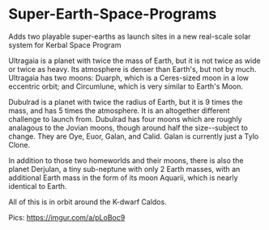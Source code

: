 # Super-Earth-Space-Programs
Adds two playable super-earths as launch sites in a new real-scale solar system for Kerbal Space Program

Ultragaia is a planet with twice the mass of Earth, but it is not twice as wide or twice as heavy. Its atmosphere is denser than Earth's, but not by much. Ultragaia has two moons: Duarph, which is a Ceres-sized moon in a low eccentric orbit; and Circumlune, which is very similar to Earth's Moon.

Dubulrad is a planet with twice the radius of Earth, but it is 9 times the mass, and has 5 times the atmosphere. It is an altogether different challenge to launch from. Dubulrad has four moons which are roughly analagous to the Jovian moons, though around half the size--subject to change. They are Oye, Euor, Galan, and Calid. Galan is currently just a Tylo Clone.

In addition to those two homeworlds and their moons, there is also the planet Derjulan, a tiny sub-neptune with only 2 Earth masses, with an additional Earth mass in the form of its moon Aquarii, which is nearly identical to Earth.

All of this is in orbit around the K-dwarf Caldos.

Pics: https://imgur.com/a/pLoBoc9

